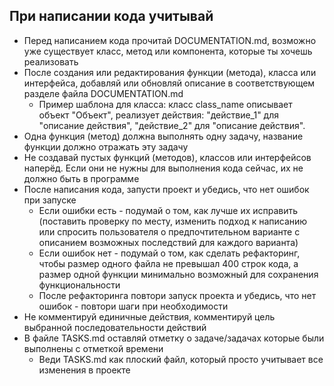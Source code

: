 ## При написании кода учитывай
- Перед написанием кода прочитай DOCUMENTATION.md, возможно уже существует класс, метод или компонента, которые ты хочешь реализовать
- После создания или редактирования функции (метода), класса или интерфейса, добавляй или обновляй описание в соответствующем разделе файла DOCUMENTATION.md
    - Пример шаблона для класса: класс class_name описывает объект "Объект", реализует действия: "действие_1" для "описание действия", "действие_2" для "описание действия".
- Одна функция (метод) должна выполнять одну задачу, название функции должно отражать эту задачу
- Не создавай пустых функций (методов), классов или интерфейсов наперёд. Если они не нужны для выполнения кода сейчас, их не должно быть в программе
- После написания кода, запусти проект и убедись, что нет ошибок при запуске
    - Если ошибки есть - подумай о том, как лучше их исправить (поставить проверку по месту, изменить подход к написанию или спросить пользователя о предпочтительном варианте с описанием возможных последствий для каждого варианта)
    - Если ошибок нет - подумай о том, как сделать рефакторинг, чтобы размер одного файла не превышал 400 строк кода, а размер одной функции минимально возможный для сохранения функциональности
    - После рефакторинга повтори запуск проекта и убедись, что нет ошибок - повтори шаги при необходимости
- Не комментируй единичные действия, комментируй цель выбранной последовательности действий
- В файле TASKS.md оставляй отметку о задаче/задачах которые были выполнены с отметкой времени
    - Веди TASKS.md как плоский файл, который просто учитывает все изменения в проекте
